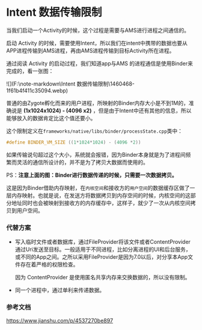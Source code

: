 # Intent 数据传输限制

当我们启动一个Activity的时候，这个过程是需要与AMS进行进程之间通信的。

启动 Activity 的时候，需要使用Intent，所以我们在intent中携带的数据也要从APP进程传输到AMS进程，再由AMS进程传输到目标Activity所在进程。

通过阅读 Activity 的启动过程，我们知道app与AMS 的进程通信是使用Binder来完成的，看一张图：

![](F:\note-markdown\Intent 数据传输限制\1460468-1f61b4f411c35094.webp)

普通的由Zygote孵化而来的用户进程，所映射的Binder内存大小是不到1M的，准确说是 **(1x1024x1024) - (4096 x2)** ，但是由于Intent中还有其他的信息，所以能够放入的数据肯定比这个值还要小。

这个限制定义在`frameworks/native/libs/binder/processState.cpp`类中：

```c++
#define BINDER_VM_SIZE ((1*1024*1024) - (4096 *2))
```

如果传输说句超过这个大小，系统就会报错，因为Binder本身就是为了进程间频繁而灵活的通信所设计的，并不是为了拷贝大数据而使用的。

PS：**注意上面的图：Binder进行数据传递的时候，只需要一次数据拷贝。**

这是因为Binder借助内存映射，在`内核空间`和接收方的`用户空间`的数据缓存区做了一层内存映射。也就是说，在发送方将数据拷贝到内存空间的时候，内核空间的这部分地址同时也会被映射到接收方的内存缓存中，这样子，就少了一次从内核空间拷贝到用户空间。



### 代替方案

- 写入临时文件或者数据库，通过FileProvider将该文件或者ContentProvider通过Uri发送至目标。一般适用于不同进程，比如分离进程的UI和后台服务，或不同的App之间。之所以采用FileProvider是因为7.0以后，对分享本App文件存在着严格的权限检查。

  因为 ContentProvider 是使用匿名共享内存来交换数据的，所以没有限制。

- 同一个进程中，通过单利来传递数据。





### 参考文档

<https://www.jianshu.com/p/4537270be897>